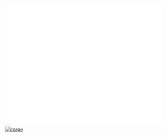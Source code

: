 <!--
### Hi there 👋


**shishitao/shishitao** is a ✨ _special_ ✨ repository because its `README.md` (this file) appears on your GitHub profile.

Here are some ideas to get you started:

- 🔭 I’m currently working on ...
- 🌱 I’m currently learning ...
- 👯 I’m looking to collaborate on ...
- 🤔 I’m looking for help with ...
- 💬 Ask me about ...
- 📫 How to reach me: ...
- 😄 Pronouns: ...
- ⚡ Fun fact: ...
-->

<!-- ![](https://github-profile-summary-cards.vercel.app/api/cards/profile-details?username=shishitao&theme=nord_dark) -->

![Metrics](https://github.com/shishitao/shishitao/blob/main/github-metrics.svg)

[![image](https://user-images.githubusercontent.com/85476205/124824874-8c4dbe80-df38-11eb-8c42-4c00b0e42862.png)](https://github.com/shishitao/seismic-stability)
